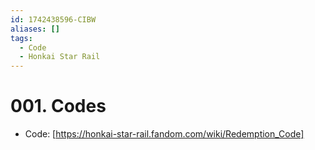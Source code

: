 ```yaml
---
id: 1742438596-CIBW
aliases: []
tags:
  - Code
  - Honkai Star Rail
---
```


# 001. Codes

- Code: [https://honkai-star-rail.fandom.com/wiki/Redemption_Code]
